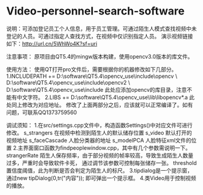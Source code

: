 # Video-personnel-search-software
说明：可添加登记员工个人信息，用于员工管理。可通过陌生人模式查找视频中未登记的人员。可通过指定人查找方式，在视频中仅识别指定人员。 
     演示视频链接如下：http://url.cn/5WhWo4K?sf=uri 
     
注意事项： 
    原项目由QT5.4的mingw版本构建，使用opencv3.0版本的库文件。 
    
使用方法： 
    使用QT打开pro文件后，需要根据你的机器修改如下几部分。 
    1.INCLUDEPATH += D:\software\QT5.4\opencv_use\include\opencv \ 
              D:\software\QT5.4\opencv_use\include\opencv2 \ 
              D:\software\QT5.4\opencv_use\include 
      此处应添加opencv的库目录，注意不能有中文字符。 
    2.LIBS += D:\software\QT5.4\opencv_use\lib\libopencv*.a 
      此处同上修改为对应地址。 
    修改了上面两部分之后，应该就可以正常编译了。如有问题，可联系QQ1373759560 
     
调试须知： 
    1.在src/settings.cpp文件中，构造函数Settings()中对应文件可进行修改。 
      s_strangers     在视频中检测到陌生人的默认储存位置 
      s_video         默认打开的视频地址 
      s_faceCascade   人脸分类器的地址 
      s_modelPCA      人脸特征xml文件的位置 
    2.主界面窗口函数为findpeoplewindow.cpp，其中有几个参数需说明一下。 
      strangerRate    陌生人保存频率，由于部分视频的帧率较高，导致生成陌生人数量过多，严重时会导致软件卡死， 
                      通过调节该参数可控制每张储存一张。 
      threshold       置信度阈值，此为判断是否会判定为陌生人的标尺。 
    3.tipdialog是一个提示窗，通过new tipDialog(0,tr("内容")); 即可弹出一个提示框。 
    4.类Video用于控制视频的播放。 
    
